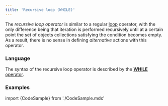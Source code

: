 ```yaml
---
title: 'Recursive loop (WHILE)'
---
```


The *recursive loop operator* is similar to a regular [loop](Loop_FOR.md) operator, with the only difference being that iteration is performed recursively until at a certain point the set of objects collections satisfying the condition becomes empty. As a result, there is no sense in defining *alternative* actions with this operator.

### Language

The syntax of the recursive loop operator is described by the [**WHILE** operator](WHILE_operator.md).

### Examples

import {CodeSample} from './CodeSample.mdx'

<CodeSample url="https://documentation.lsfusion.org/sample?file=ActionSample&block=while"/>
